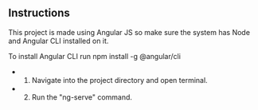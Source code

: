 ## Instructions

This project is made using Angular JS so make sure the system has Node and Angular CLI installed on it.

To install Angular CLI run npm install -g @angular/cli

- 1. Navigate into the project directory and open terminal.

- 2. Run the "ng-serve" command.
